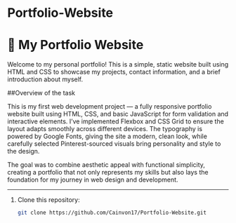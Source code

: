# Portfolio-Website

# 💼 My Portfolio Website

Welcome to my personal portfolio! This is a simple, static website built using HTML and CSS to showcase my projects, contact information, and a brief introduction about myself.


##Overview of the task

This is my first web development project — a fully responsive portfolio website built using HTML, CSS, and basic JavaScript for form validation and interactive elements. I’ve implemented Flexbox and CSS Grid to ensure the layout adapts smoothly across different devices. The typography is powered by Google Fonts, giving the site a modern, clean look, while carefully selected Pinterest-sourced visuals bring personality and style to the design.

The goal was to combine aesthetic appeal with functional simplicity, creating a portfolio that not only represents my skills but also lays the foundation for my journey in web design and development.

---

1. Clone this repository:
   ```bash
   git clone https://github.com/Cainvon17/Portfolio-Website.git
   

